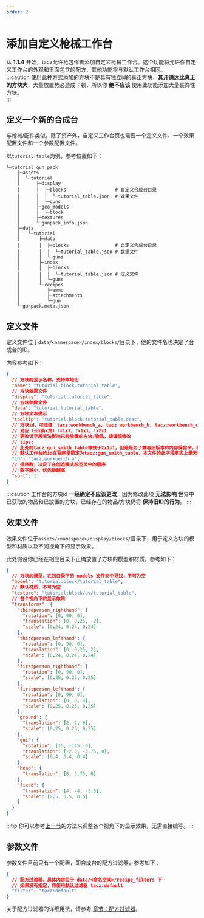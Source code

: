 ```yaml
---
order: 2
---
```

# 添加自定义枪械工作台

从 **1.1.4** 开始，tacz允许枪包作者添加自定义枪械工作台。这个功能将允许你自定义工作台的外观和里面包含的配方，其他功能将与默认工作台相同。  
:::caution
使用此种方式添加的方块不是具有独立id的真正方块，**其开销远比真正的方块大**，大量放置势必造成卡顿，所以你 **绝不应该** 使用此功能添加大量装饰性方块。  
:::

## 定义一个新的合成台
与枪械/配件类似，除了资产外，自定义工作台页也需要一个定义文件、一个效果配置文件和一个参数配置文件。  

以`tutorial_table`为例，参考位置如下：
```
└─tutorial_gun_pack  
    ├─assets
    │  └─tutorial
    │      ├─display
    │      │  ├─blocks                  # 自定义合成台目录
    │      │  │  └─tutorial_table.json  # 效果文件
    │      │  └─guns
    │      ├─geo_models
    │      │  └─block
    │      ├─textures
    │      └─gunpack_info.json
    ├─data
    │   └─tutorial
    │       ├─data
    │       │  ├─blocks                 # 自定义合成台目录
    │       │  │  └─tutorial_table.json # 数据文件
    │       │  └─guns
    │       ├─index
    │       │  ├─blocks
    │       │  │  └─tutorial_table.json # 定义文件
    │       │  └─guns
    │       └─recipes
    │          ├─ammo
    │          ├─attachments
    │          └─gun
    └─gunpack.meta.json
```

## 定义文件
定义文件位于`data/<namespace>/index/blocks/`目录下，他的文件名也决定了合成台的ID。  

内容参考如下：
```json
{
  // 方块的显示名称，支持本地化
  "name": "tutorial.block.tutorial_table",
  // 方块效果文件
  "display": "tutorial:tutorial_table",
  // 方块参数文件
  "data": "tutorial:tutorial_table",
  // 方块文本提示
  "tooltip": "tutorial.block.tutorial_table.desc",
  // 方块id，可选值：tacz:workbench_a, tacz:workbench_b, tacz:workbench_c
  // 对应（长x高x宽）1x1x1，2x1x1，1x2x1
  // 更改该字段无法影响已经放置的方块/物品，请谨慎修改
  // tips:
  // 此处的tacz:gun_smith_table等效于2x1x1，但是是为了兼容旧版本的内部保留字，枪包作者不应该使用
  // 默认工作台的id在程序里锁定为tacz:gun_smith_table，本文件的此字段事实上是无效的
  "id": "tacz:workbench_a",
  // 排序数，决定了在创造模式标签页中的顺序
  // 数字越小，优先级越高
  "sort": 1
}
```

:::caution
工作台的方块id **一经确定不应该更改**，因为修改此项 **无法影响** 世界中已获取的物品和已放置的方块，已经存在的物品/方块仍将 **保持旧ID的行为**。
:::

## 效果文件
效果文件位于`assets/<namespace>/display/blocks/`目录下，用于定义方块的模型和材质以及不同视角下的显示效果。  

此处假设你已经在相应目录下正确放置了方块的模型和材质，参考如下：
```json
{
  // 方块的模型，在包目录下的 models 文件夹中寻找，不可为空
  "model": "tutorial:block/tutorial_table",
  // 默认材质，不可为空
  "texture": "tutorial:block/uv/tutorial_table",
  // 各个视角下的显示效果
  "transforms": {
    "thirdperson_righthand": {
      "rotation": [0, 90, 0],
      "translation": [0, 0.25, -2],
      "scale": [0.24, 0.24, 0.24]
    },
    "thirdperson_lefthand": {
      "rotation": [0, 90, 0],
      "translation": [0, 0.25, 2],
      "scale": [0.24, 0.24, 0.24]
    },
    "firstperson_righthand": {
      "rotation": [0, 90, 0],
      "scale": [0.25, 0.25, 0.25]
    },
    "firstperson_lefthand": {
      "rotation": [0, 90, 0],
      "translation": [0, 0, 4],
      "scale": [0.25, 0.25, 0.25]
    },
    "ground": {
      "translation": [2, 2, 0],
      "scale": [0.25, 0.25, 0.25]
    },
    "gui": {
      "rotation": [15, -145, 0],
      "translation": [-2.5, -3.75, 0],
      "scale": [0.4, 0.4, 0.4]
    },
    "head": {
      "translation": [8, 3.75, 0]
    },
    "fixed": {
      "translation": [4, -4, -3.5],
      "scale": [0.5, 0.5, 0.5]
    }
  }
}
```
:::tip
你可以参考[上一节](./01_prepare#调整显示效果)的方法来调整各个视角下的显示效果，无需直接编写。
:::

## 参数文件
参数文件目前只有一个配置，即合成台的配方过滤器，参考如下：
```json
{
  // 配方过滤器，具体内容位于 data/<命名空间>/recipe_filters 下
  // 如果没有指定，将使用默认过滤器 tacz:default
  "filter": "tacz:default"
}
```

关于配方过滤器的详细用法，请参考 [章节：配方过滤器](./03_recipe_filter)。